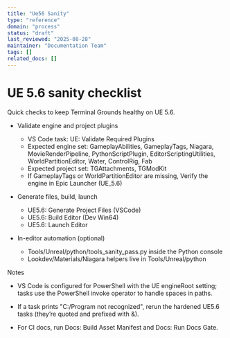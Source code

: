 ```yaml
---
title: "Ue56 Sanity"
type: "reference"
domain: "process"
status: "draft"
last_reviewed: "2025-08-28"
maintainer: "Documentation Team"
tags: []
related_docs: []
---
```


# UE 5.6 sanity checklist

Quick checks to keep Terminal Grounds healthy on UE 5.6.

- Validate engine and project plugins
  - VS Code task: UE: Validate Required Plugins
  - Expected engine set: GameplayAbilities, GameplayTags, Niagara, MovieRenderPipeline, PythonScriptPlugin, EditorScriptingUtilities, WorldPartitionEditor, Water, ControlRig, Fab
  - Expected project set: TGAttachments, TGModKit
  - If GameplayTags or WorldPartitionEditor are missing, Verify the engine in Epic Launcher (UE_5.6)

- Generate files, build, launch
  - UE5.6: Generate Project Files (VSCode)
  - UE5.6: Build Editor (Dev Win64)
  - UE5.6: Launch Editor

- In-editor automation (optional)
  - Tools/Unreal/python/tools_sanity_pass.py inside the Python console
  - Lookdev/Materials/Niagara helpers live in Tools/Unreal/python

Notes

- VS Code is configured for PowerShell with the UE engineRoot setting; tasks use the PowerShell invoke operator to handle spaces in paths.

- If a task prints "C:/Program not recognized", rerun the hardened UE5.6 tasks (they’re quoted and prefixed with &).

- For CI docs, run Docs: Build Asset Manifest and Docs: Run Docs Gate.

